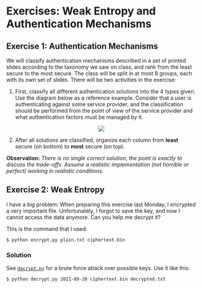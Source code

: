 # Exercises: Weak Entropy and Authentication Mechanisms

## Exercise 1: Authentication Mechanisms

We will classify authentication mechanisms described in a set of printed slides according to the taxonomy we saw on class, and rank from the least secure to the most secure. The class will be split in at most 8 groups, each with its own set of slides. There will be two activities in the exercise:

1. First, classify all different authentication solutions into the 4 types given. Use the diagram below as a reference example. Consider that a user is authenticating against some service provider, and the classification should be performed from the point of view of the service provider and what authentication factors must be managed by it.

<p align="center">
  <img src="https://user-images.githubusercontent.com/5369810/134070931-a702ac64-8d96-45e1-a1fb-bc8846e572b9.png" />
</p>

2. After all solutions are classified, organize each column from **least** secure (on bottom) to **most** secure (on top).

**Observation:** _There is no single correct solution, the point is exactly to discuss the trade-offs. Assume a realistic implementation (not horrible or perfect) working in realistic conditions._

## Exercise 2: Weak Entropy

I have a big problem: When preparing this exercise last Monday, I encrypted a
very important file.  Unfortunately, I forgot to save the key, and now I cannot
access the data anymore.  Can you help me decrypt it?

This is the command that I used:
```
$ python encrypt.py plain.txt ciphertext.bin
```


### Solution

See [`decrypt.py`](decrypt.py) for a brute force attack over possible keys.
Use it like this:
```
$ python decrypt.py 2021-09-20 ciphertext.bin decrypted.txt
```
